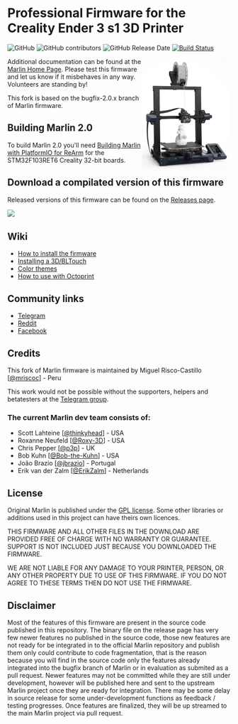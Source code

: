 # Professional Firmware for the Creality Ender 3 s1 3D Printer 

![GitHub](https://img.shields.io/github/license/mriscoc/Marlin_Ender3S1.svg)
![GitHub contributors](https://img.shields.io/github/contributors/mriscoc/Marlin_Ender3S1.svg)
![GitHub Release Date](https://img.shields.io/github/release-date/mriscoc/Marlin_Ender3S1.svg)
[![Build Status](https://github.com/mriscoc/Marlin_Ender3S1/workflows/CI/badge.svg?branch=bugfix-2.0.x)](https://github.com/mriscoc/Marlin_Ender3S1/actions)

<img align="right" width=200 src="buildroot/share/pixmaps/Ender3s1.jpg" />

Additional documentation can be found at the [Marlin Home Page](https://marlinfw.org/).
Please test this firmware and let us know if it misbehaves in any way. Volunteers are standing by!

This fork is based on the bugfix-2.0.x branch of Marlin firmware.

## Building Marlin 2.0

To build Marlin 2.0 you'll need [Building Marlin with PlatformIO for ReArm](https://marlinfw.org/docs/basics/install_rearm.html) for the STM32F103RET6 Creality 32-bit boards.

## Download a compilated version of this firmware

Released versions of this firmware can be found on the [Releases page](https://github.com/mriscoc/Marlin_Ender3S1/releases).

![](https://raw.githubusercontent.com/mriscoc/Marlin_Ender3S1/Ender3S1-Released/screenshots/main.jpg)

## Wiki
 - [How to install the firmware](https://github.com/mriscoc/Marlin_Ender3S1/wiki/How-to-install-the-firmware)
 - [Installing a 3D/BLTouch](https://github.com/mriscoc/Marlin_Ender3S1/wiki/3D-BLTouch)
 - [Color themes](https://github.com/mriscoc/Marlin_Ender3S1/wiki/Color-Themes)
 - [How to use with Octoprint](https://github.com/mriscoc/Marlin_Ender3S1/wiki/Octoprint)
  
## Community links
* [Telegram](https://t.me/Ender3S1_Firmware)
* [Reddit](https://www.reddit.com/r/Ender3S1Firmware) 
* [Facebook](https://www.facebook.com/groups/Ender3S1firmware)

## Credits

This fork of Marlin firmware is maintained by Miguel Risco-Castillo [[@mriscoc](https://github.com/mriscoc)] - Peru  

This work would not be possible without the supporters, helpers and betatesters at the [Telegram group](https://t.me/Ender3S1_Firmware).

### The current Marlin dev team consists of:
 - Scott Lahteine [[@thinkyhead](https://github.com/thinkyhead)] - USA
 - Roxanne Neufeld [[@Roxy-3D](https://github.com/Roxy-3D)] - USA
 - Chris Pepper [[@p3p](https://github.com/p3p)] - UK
 - Bob Kuhn [[@Bob-the-Kuhn](https://github.com/Bob-the-Kuhn)] - USA
 - João Brazio [[@jbrazio](https://github.com/jbrazio)] - Portugal
 - Erik van der Zalm [[@ErikZalm](https://github.com/ErikZalm)] - Netherlands

## License

Original Marlin is published under the [GPL license](/LICENSE). Some other libraries or additions used in this project can have theirs own licences.

THIS FIRMWARE AND ALL OTHER FILES IN THE DOWNLOAD ARE PROVIDED FREE OF CHARGE WITH NO WARRANTY OR GUARANTEE. SUPPORT IS NOT INCLUDED JUST BECAUSE YOU DOWNLOADED THE FIRMWARE.

WE ARE NOT LIABLE FOR ANY DAMAGE TO YOUR PRINTER, PERSON, OR ANY OTHER PROPERTY DUE TO USE OF THIS FIRMWARE. IF YOU DO NOT AGREE TO THESE TERMS THEN DO NOT USE THE FIRMWARE.

## Disclaimer

Most of the features of this firmware are present in the source code published in this repository. The binary file on the release page has very few newer features no published in the source code, those new features are not ready for be integrated in to the official Marlin repository and publish them only could contribute to code fragmentation, that is the reason because you will find in the source code only the features already integrated into the bugfix branch of Marlin or in evaluation as submited as a pull request. Newer features may not be committed while they are still under development, however will be published here and sent to the upstream Marlin project once they are ready for integration. There may be some delay in source release for some under-development functions as feedback / testing progresses. Once features are finalized, they will be up streamed to the main Marlin project via pull request.
